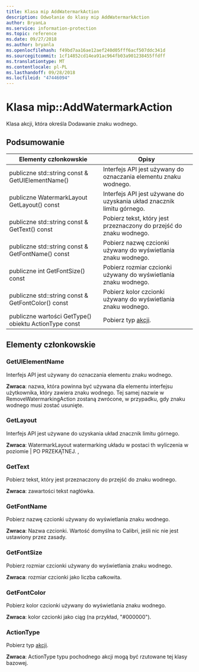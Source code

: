 ```yaml
---
title: Klasa mip AddWatermarkAction
description: Odwołanie do klasy mip AddWatermarkAction
author: BryanLa
ms.service: information-protection
ms.topic: reference
ms.date: 09/27/2018
ms.author: bryanla
ms.openlocfilehash: f49bd7aa16ae12aef240d05fff6acf507ddc341d
ms.sourcegitcommit: 1cf14852cd14ea91ac964fb03a901238455ffdff
ms.translationtype: MT
ms.contentlocale: pl-PL
ms.lasthandoff: 09/28/2018
ms.locfileid: "47446094"
---
```

# <a name="class-mipaddwatermarkaction"></a>Klasa mip::AddWatermarkAction 
Klasa akcji, która określa Dodawanie znaku wodnego.
  
## <a name="summary"></a>Podsumowanie
 Elementy członkowskie                        | Opisy                                
--------------------------------|---------------------------------------------
 publiczne std::string const & GetUIElementName()  |  Interfejs API jest używany do oznaczania elementu znaku wodnego.
 publiczne WatermarkLayout GetLayout() const  |  Interfejs API jest używane do uzyskania układ znacznik limitu górnego.
 publiczne std::string const & GetText() const  |  Pobierz tekst, który jest przeznaczony do przejść do znaku wodnego.
 publiczne std::string const & GetFontName() const  |  Pobierz nazwę czcionki używany do wyświetlania znaku wodnego.
 publiczne int GetFontSize() const  |  Pobierz rozmiar czcionki używany do wyświetlania znaku wodnego.
 publiczne std::string const & GetFontColor() const  |  Pobierz kolor czcionki używany do wyświetlania znaku wodnego.
 publiczne wartości GetType() obiektu ActionType const  |  Pobierz typ [akcji](class_mip_action.md).
  
## <a name="members"></a>Elementy członkowskie
  
### <a name="getuielementname"></a>GetUIElementName
Interfejs API jest używany do oznaczania elementu znaku wodnego.

  
**Zwraca**: nazwa, która powinna być używana dla elementu interfejsu użytkownika, który zawiera znaku wodnego. Tej samej nazwie w RemoveWatermarkingAction zostaną zwrócone, w przypadku, gdy znaku wodnego musi zostać usunięte.
  
### <a name="getlayout"></a>GetLayout
Interfejs API jest używane do uzyskania układ znacznik limitu górnego.

  
**Zwraca**: WatermarkLayout watermarking układu w postaci th wyliczenia w poziomie | PO PRZEKĄTNEJ. ,
  
### <a name="gettext"></a>GetText
Pobierz tekst, który jest przeznaczony do przejść do znaku wodnego.

  
**Zwraca**: zawartości tekst nagłówka.
  
### <a name="getfontname"></a>GetFontName
Pobierz nazwę czcionki używany do wyświetlania znaku wodnego.

  
**Zwraca**: Nazwa czcionki. Wartość domyślna to Calibri, jeśli nic nie jest ustawiony przez zasady.
  
### <a name="getfontsize"></a>GetFontSize
Pobierz rozmiar czcionki używany do wyświetlania znaku wodnego.

  
**Zwraca**: rozmiar czcionki jako liczba całkowita.
  
### <a name="getfontcolor"></a>GetFontColor
Pobierz kolor czcionki używany do wyświetlania znaku wodnego.

  
**Zwraca**: kolor czcionki jako ciąg (na przykład, "#000000").
  
### <a name="actiontype"></a>ActionType
Pobierz typ [akcji](class_mip_action.md).

  
**Zwraca**: ActionType typu pochodnego akcji mogą być rzutowane tej klasy bazowej.